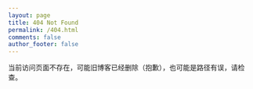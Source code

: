 ```yaml
---
layout: page
title: 404 Not Found
permalink: /404.html
comments: false
author_footer: false
---
```


<p>当前访问页面不存在，可能旧博客已经删除（抱歉），也可能是路径有误，请检查。</p><br>

<script>
     window.onload = function () {
          if (window.location.href.indexOf("404.html") == -1) {
               document.location = "https://priesttomb.github.io/404.html"
          }
     }
</script>

<script async src="https://pagead2.googlesyndication.com/pagead/js/adsbygoogle.js?client=ca-pub-6860945771889779"
     crossorigin="anonymous"></script>
<!-- 404page -->
<ins class="adsbygoogle"
     style="display:block"
     data-ad-client="ca-pub-6860945771889779"
     data-ad-slot="1593625029"
     data-ad-format="auto"
     data-full-width-responsive="true"></ins>
<script>
     (adsbygoogle = window.adsbygoogle || []).push({});
</script>